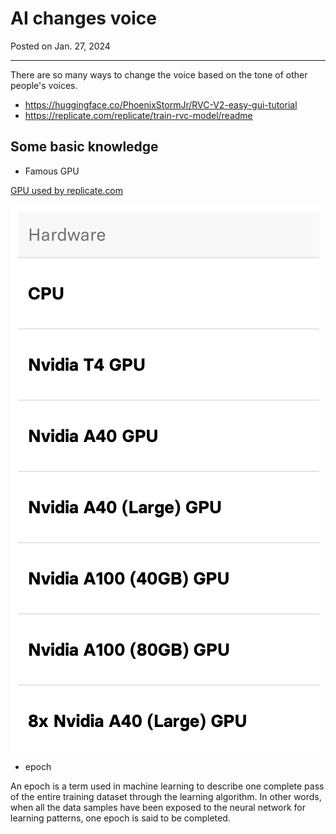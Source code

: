 # AI changes voice

Posted on Jan. 27, 2024

---

There are so many ways to change the voice based on the tone of other people's voices.
- https://huggingface.co/PhoenixStormJr/RVC-V2-easy-gui-tutorial
- https://replicate.com/replicate/train-rvc-model/readme


## Some basic knowledge

- Famous GPU

[GPU used by replicate.com](https://replicate.com/pricing)

![](../resources/img/ai_gpu.png)

- epoch

An epoch is a term used in machine learning to describe one complete pass of the entire training dataset through the
learning algorithm. In other words, when all the data samples have been exposed to the neural network for learning
patterns, one epoch is said to be completed.
